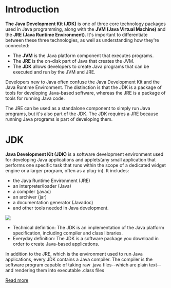 # Introduction
**The Java Development Kit (JDK)** is one of three core technology packages used in Java programming, along with the **JVM (Java Virtual Machine)** and the **JRE (Java Runtime Environment)**. It's important to differentiate between these three technologies, as well as understanding how they're connected:

* The **JVM** is the Java platform component that executes programs.
* The **JRE** is the on-disk part of Java that creates the JVM.
* The **JDK** allows developers to create Java programs that can be executed and run by the JVM and JRE.

Developers new to Java often confuse the Java Development Kit and the Java Runtime Environment. The distinction is that the JDK is a package of tools for developing Java-based software, whereas the JRE is a package of tools for running Java code.

The JRE can be used as a standalone component to simply run Java programs, but it's also part of the JDK. The JDK requires a JRE because running Java programs is part of developing them.


# JDK
**Java Development Kit (JDK)** is a software development environment used for developing Java applications and applets(any small application that performs one specific task that runs within the scope of a dedicated widget engine or a larger program, often as a plug-in). It includes:
* the Java Runtime Environment (JRE)
* an interpreter/loader (Java)
* a compiler (javac)
* an archiver (jar)
* a documentation generator (Javadoc)
* and other tools needed in Java development. 

![](https://images.idgesg.net/images/article/2020/01/jw-whatisjdk-fig1-100827414-large.jpg?auto=webp)

* Technical definition: The JDK is an implementation of the Java platform specification, including compiler and class libraries.
* Everyday definition: The JDK is a software package you download in order to create Java-based applications.

In addition to the JRE, which is the environment used to run Java applications, every JDK contains a Java compiler. The compiler is the software program capable of taking raw .java files--which are plain text--and rendering them into executable .class files


[Read more](https://www.geeksforgeeks.org/differences-jdk-jre-jvm/)
